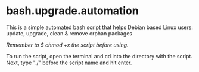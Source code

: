 # bash.upgrade.automation
This is a simple automated bash script that helps Debian based Linux users:
update, upgrade, clean & remove orphan packages

*Remember to $ chmod +x the script before using.*

To run the script, open the terminal and cd into the directory with the script.
Next, type "./" before the script name and hit enter.
